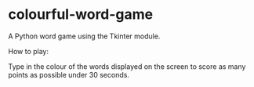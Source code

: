 # colourful-word-game
A Python word game using the Tkinter module.

How to play:

Type in the colour of the words displayed on the screen to score as many points as possible under 30 seconds.
